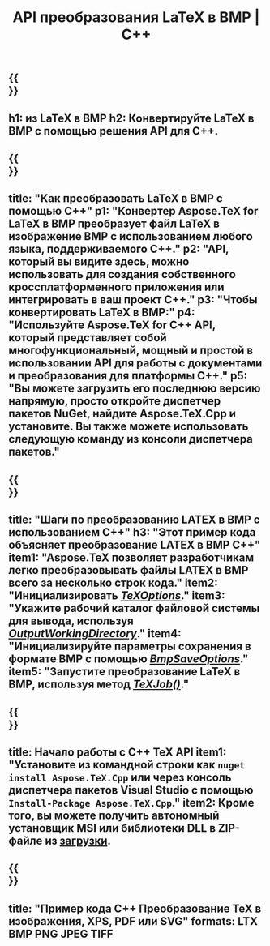 ﻿---
translation: true
template: /_templates/_conversion-child-cpp.md
title: API преобразования LaTeX в BMP | С++
description: Функциональность преобразования LaTeX в BMP. Интегрируйте эту локальную библиотеку C++ в свой проект или используйте кроссплатформенные приложения для преобразования LaTeX в BMP.
keywords: латекс в bmp api cpp, latex2bmp интегрировать c++
url: /cpp/conversion/latex-to-bmp/
family: tex
platformtag: cpp
feature: conversion
informat: LATEX
outformat: BMP
otherformats: PNG JPEG TIFF PDF SVG XPS
---

{{<section banner>}}
---
h1: из LaTeX в BMP
h2: Конвертируйте LaTeX в BMP с помощью решения API для C++.
---

{{<section overview>}}
---
title: "Как преобразовать LaTeX в BMP с помощью C++"
p1: "Конвертер Aspose.TeX for LaTeX в BMP преобразует файл LaTeX в изображение BMP с использованием любого языка, поддерживаемого C++."
p2: "API, который вы видите здесь, можно использовать для создания собственного кроссплатформенного приложения или интегрировать в ваш проект C++."
p3: "Чтобы конвертировать LaTeX в BMP:"
p4: "Используйте Aspose.TeX for C++ API, который представляет собой многофункциональный, мощный и простой в использовании API для работы с документами и преобразования для платформы C++."
p5: "Вы можете загрузить его последнюю версию напрямую, просто откройте диспетчер пакетов NuGet, найдите Aspose.TeX.Cpp и установите. Вы также можете использовать следующую команду из консоли диспетчера пакетов."
---

{{<section feature1>}}
---
title: "Шаги по преобразованию LATEX в BMP с использованием C++"
h3: "Этот пример кода объясняет преобразование LATEX в BMP C++"
item1: "Aspose.TeX позволяет разработчикам легко преобразовывать файлы LATEX в BMP всего за несколько строк кода."
item2: "Инициализировать [*TeXOptions*](https://reference.aspose.com/tex/cpp/class/aspose.te_x.te_x_options)."
item3: "Укажите рабочий каталог файловой системы для вывода, используя [*OutputWorkingDirectory*](https://reference.aspose.com/tex/cpp/class/aspose.te_x.te_x_options#aa4f4ea6dab7db5ba1b40800495f16f63)."
item4: "Инициализируйте параметры сохранения в формате BMP с помощью [*BmpSaveOptions*](https://reference.aspose.com/tex/cpp/class/aspose.te_x.presentation.image.bmp_save_options)."
item5: "Запустите преобразование LaTeX в BMP, используя метод [*TeXJob()*](https://reference.aspose.com/tex/cpp/class/aspose.te_x.te_x_job)."
---

{{<section feature2>}}
---
title: Начало работы с C++ TeX API
item1: "Установите из командной строки как ```nuget install Aspose.TeX.Cpp``` или через консоль диспетчера пакетов Visual Studio с помощью ```Install-Package Aspose.TeX.Cpp```."
item2: Кроме того, вы можете получить автономный установщик MSI или библиотеки DLL в ZIP-файле из [загрузки](https://releases.aspose.com/tex/cpp).
---

{{<section widget>}}
---
title: "Пример кода C++ Преобразование TeX в изображения, XPS, PDF или SVG"
formats: LTX BMP PNG JPEG TIFF
---


